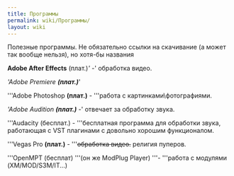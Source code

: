```yaml
---
title: Программы
permalink: wiki/Программы/
layout: wiki
---
```


Полезные программы. Не обязательно ссылки на скачивание (а может так
вообще нельзя), но хотя-бы названия

**Adobe After Effects** (плат.)*' -*' обработка видео.

*'Adobe Premiere **(плат.)***'

'''Adobe Photoshop **(плат.)** - '''работа с картинками\\фотографиями.

*'Adobe Audition **(плат.)** -*' отвечает за обработку звука.

'''Audacity (бесплат.) - '''бесплатная программа для обработки звука,
работающая с VST плагинами с довольно хорошим функционалом.

'''Vegas Pro **(плат.)** - '''<s>обработка видео.</s> религия пуперов.

'''OpenMPT (бесплат) '''(он же ModPlug Player) '''- '''работа с модулями
(XM/MOD/S3M/IT...)
